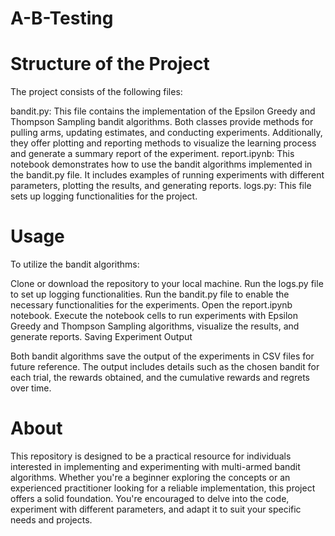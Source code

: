 # A-B-Testing
# Structure of the Project

The project consists of the following files:

bandit.py: This file contains the implementation of the Epsilon Greedy and Thompson Sampling bandit algorithms. Both classes provide methods for pulling arms, updating estimates, and conducting experiments. Additionally, they offer plotting and reporting methods to visualize the learning process and generate a summary report of the experiment.
report.ipynb: This notebook demonstrates how to use the bandit algorithms implemented in the bandit.py file. It includes examples of running experiments with different parameters, plotting the results, and generating reports.
logs.py: This file sets up logging functionalities for the project.

# Usage

To utilize the bandit algorithms:

Clone or download the repository to your local machine.
Run the logs.py file to set up logging functionalities.
Run the bandit.py file to enable the necessary functionalities for the experiments.
Open the report.ipynb notebook.
Execute the notebook cells to run experiments with Epsilon Greedy and Thompson Sampling algorithms, visualize the results, and generate reports.
Saving Experiment Output

Both bandit algorithms save the output of the experiments in CSV files for future reference. The output includes details such as the chosen bandit for each trial, the rewards obtained, and the cumulative rewards and regrets over time.

# About

This repository is designed to be a practical resource for individuals interested in implementing and experimenting with multi-armed bandit algorithms. Whether you're a beginner exploring the concepts or an experienced practitioner looking for a reliable implementation, this project offers a solid foundation. You're encouraged to delve into the code, experiment with different parameters, and adapt it to suit your specific needs and projects.
